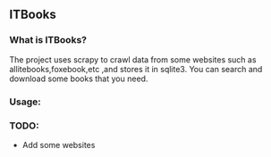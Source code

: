 ## ITBooks

### What is ITBooks?
The project uses scrapy to crawl data from some websites such as allitebooks,foxebook,etc ,and stores it in sqlite3.
You can search and download some books that you need.
### Usage:

### TODO:
- Add some websites
